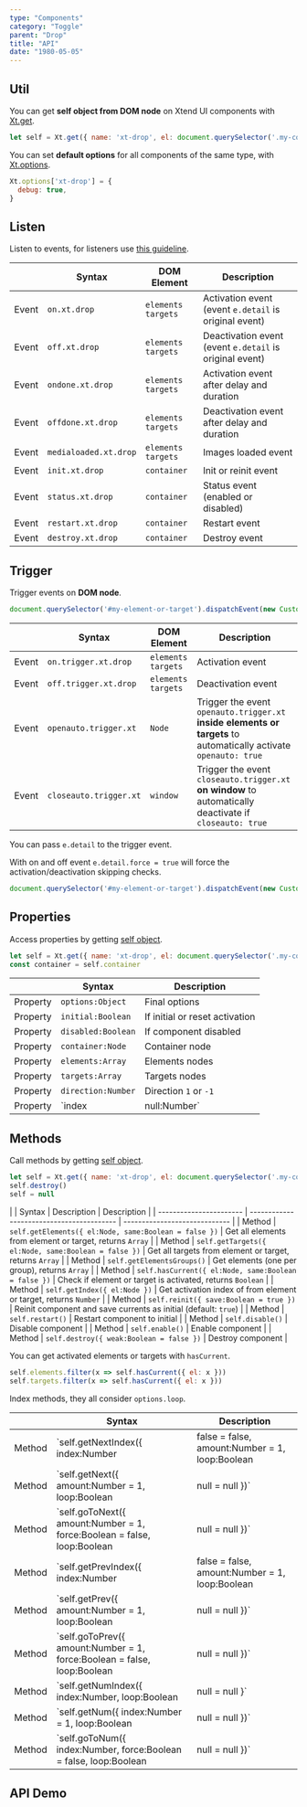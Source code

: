```yaml
---
type: "Components"
category: "Toggle"
parent: "Drop"
title: "API"
date: "1980-05-05"
---
```


## Util

You can get **self object from DOM node** on Xtend UI components with [Xt.get](/components/javascript#xt-get).

```js
let self = Xt.get({ name: 'xt-drop', el: document.querySelector('.my-container') })
```

You can set **default options** for all components of the same type, with [Xt.options](/components/javascript#xt-options).

```js
Xt.options['xt-drop'] = {
  debug: true,
}
```

## Listen

Listen to events, for listeners use [this guideline](/components/javascript#listeners).

<div class="xt-overflow-sub overflow-y-hidden overflow-x-scroll my-5 xt-my-auto w-full">

|                         | Syntax                                    | DOM Element                    | Description                   |
| ----------------------- | ----------------------------------------- | ----------------------------- | ----------------------------- |
| Event                   | `on.xt.drop`       | `elements` `targets` | Activation event (event `e.detail` is original event)             |
| Event                   | `off.xt.drop`      | `elements` `targets` | Deactivation event (event `e.detail` is original event)            |
| Event                   | `ondone.xt.drop`           | `elements` `targets` | Activation event after delay and duration             |
| Event                   | `offdone.xt.drop`           | `elements` `targets` | Deactivation event after delay and duration             |
| Event                   | `medialoaded.xt.drop`           | `elements` `targets` | Images loaded event            |
| Event                   | `init.xt.drop`           | `container` | Init or reinit event             |
| Event                   | `status.xt.drop`           | `container` | Status event (enabled or disabled)             |
| Event                   | `restart.xt.drop`           | `container` | Restart event             |
| Event                   | `destroy.xt.drop`           | `container` | Destroy event             |

</div>

## Trigger

Trigger events on **DOM node**.

```js
document.querySelector('#my-element-or-target').dispatchEvent(new CustomEvent('on.trigger.xt.drop'))
```

<div class="xt-overflow-sub overflow-y-hidden overflow-x-scroll my-5 xt-my-auto w-full">

|                         | Syntax                                    | DOM Element                    | Description                   |
| ----------------------- | ----------------------------------------- | ----------------------------- | ----------------------------- |
| Event                   | `on.trigger.xt.drop`       | `elements` `targets` | Activation event             |
| Event                   | `off.trigger.xt.drop`      | `elements` `targets` | Deactivation event            |
| Event                   | `openauto.trigger.xt`           | `Node` | Trigger the event `openauto.trigger.xt` **inside elements or targets** to automatically activate `openauto: true`             |
| Event                   | `closeauto.trigger.xt`           | `window` | Trigger the event `closeauto.trigger.xt` **on window** to automatically deactivate if `closeauto: true`             |

</div>

You can pass `e.detail` to the trigger event.

With on and off event `e.detail.force = true` will force the activation/deactivation skipping checks.

```js
document.querySelector('#my-element-or-target').dispatchEvent(new CustomEvent('on.trigger.xt.drop', { detail: { force: true } }))
```

## Properties

Access properties by getting [self object](/components/javascript#xt-get).

```js
let self = Xt.get({ name: 'xt-drop', el: document.querySelector('.my-container') })
const container = self.container
```

<div class="xt-overflow-sub overflow-y-hidden overflow-x-scroll my-5 xt-my-auto w-full">

|                         | Syntax                                   | Description                   |
| ----------------------- | ---------------------------------------- | ----------------------------- |
| Property                   | `options:Object`       | Final options             |
| Property                   | `initial:Boolean`       | If initial or reset activation            |
| Property                   | `disabled:Boolean`       | If component disabled            |
| Property                   | `container:Node`       | Container node             |
| Property                   | `elements:Array`       | Elements nodes             |
| Property                   | `targets:Array`       | Targets nodes            |
| Property                   | `direction:Number`       | Direction `1` or `-1`            |
| Property                   | `index|null:Number`       | Current activated index            |

</div>

## Methods

Call methods by getting [self object](/components/javascript#xt-get).

```js
let self = Xt.get({ name: 'xt-drop', el: document.querySelector('.my-container') })
self.destroy()
self = null
```

<div class="xt-overflow-sub overflow-y-hidden overflow-x-scroll my-5 xt-my-auto w-full">

|                         | Syntax                                    | Description                   | Description                   |
| ----------------------- | ----------------------------------------- | ----------------------------- |
| Method                  | `self.getElements({ el:Node, same:Boolean = false })`                          | Get all elements from element or target, returns `Array`             |
| Method                  | `self.getTargets({ el:Node, same:Boolean = false })`                          | Get all targets from element or target, returns `Array`             |
| Method                  | `self.getElementsGroups()`                          | Get elements (one per group), returns `Array`             |
| Method                  | `self.hasCurrent({ el:Node, same:Boolean = false })`                          | Check if element or target is activated, returns `Boolean`             |
| Method                  | `self.getIndex({ el:Node })`                          | Get activation index of from element or target, returns `Number`             |
| Method                  | `self.reinit({ save:Boolean = true })`       | Reinit component and save currents as initial (default: `true`)             |
| Method                  | `self.restart()`                          | Restart component to initial             |
| Method                  | `self.disable()`                          | Disable component             |
| Method                  | `self.enable()`                          | Enable component             |
| Method                  | `self.destroy({ weak:Boolean = false })`              | Destroy component            |

</div>

You can get activated elements or targets with `hasCurrent`.

```js
self.elements.filter(x => self.hasCurrent({ el: x }))
self.targets.filter(x => self.hasCurrent({ el: x }))
```

Index methods, they all consider `options.loop`.

<div class="xt-overflow-sub overflow-y-hidden overflow-x-scroll my-5 xt-my-auto w-full">

|                         | Syntax                                    | Description                   |
| ----------------------- | ----------------------------------------- | ----------------------------- |
| Method                  | `self.getNextIndex({ index:Number|false = false, amount:Number = 1, loop:Boolean|null = null })`                          | Get next activation index, returns `Number|null`             |
| Method                  | `self.getNext({ amount:Number = 1, loop:Boolean|null = null })`                          | Get next element, returns `Node|null`             |
| Method                  | `self.goToNext({ amount:Number = 1, force:Boolean = false, loop:Boolean|null = null })`                          | Activate next element, returns `Node|null`             |
| Method                  | `self.getPrevIndex({ index:Number|false = false, amount:Number = 1, loop:Boolean|null = null })`                          | Get prev activation index, returns `Number|null`             |
| Method                  | `self.getPrev({ amount:Number = 1, loop:Boolean|null = null })`                          | Get previous element, returns `Node|null`             |
| Method                  | `self.goToPrev({ amount:Number = 1, force:Boolean = false, loop:Boolean|null = null })`                          | Activate previous element, returns `Node|null`             |
| Method                  | `self.getNumIndex({ index:Number, loop:Boolean|null = null }`                          | Get index from number, return `Number|null`             |
| Method                  | `self.getNum({ index:Number = 1, loop:Boolean|null = null })`                          | Get element from index, returns `Node|null`             |
| Method                  | `self.goToNum({ index:Number, force:Boolean = false, loop:Boolean|null = null })`                          | Activate index, returns `Node|null`             |

</div>

## API Demo

<demo>
  <div class="gatsby_demo_item" data-iframe="demos/components/drop/api">
  </div>
</demo>
